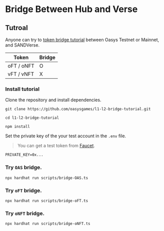 # Bridge Between Hub and Verse

## Tutroal

Anyone can try to [token bridge tutorial](https://github.com/oasysgames/l1-l2-bridge-tutorial) between Oasys Testnet or Mainnet, and SANDVerse.

|Token|Bridge|
|--|---------|
|oFT / oNFT|O|
|vFT / vNFT|X|

### Install tutorial

Clone the repository and install dependencies.

```shell
git clone https://github.com/oasysgames/l1-l2-bridge-tutorial.git

cd l1-l2-bridge-tutorial

npm install
```

Set the private key of the your test account in the `.env` file.
> You can get a test token from [Faucet](https://faucet.testnet.oasys.games/).

```shell
PRIVATE_KEY=0x...
```

### Try `OAS` bridge.

```shell
npx hardhat run scripts/bridge-OAS.ts
```

### Try `oFT` bridge.

```shell
npx hardhat run scripts/bridge-oFT.ts
```

### Try `oNFT` bridge.

```shell
npx hardhat run scripts/bridge-oNFT.ts
```
